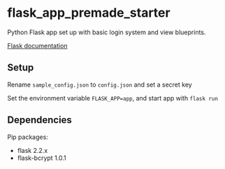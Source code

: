 # flask_app_premade_starter
Python Flask app set up with basic login system and view blueprints.

[Flask documentation](https://flask.palletsprojects.com/en/2.2.x/)

## Setup
Rename `sample_config.json` to `config.json` and set a secret key

Set the environment variable `FLASK_APP=app`,  and start app with `flask run`

## Dependencies
Pip packages:
- flask 2.2.x
- flask-bcrypt 1.0.1